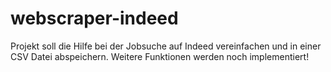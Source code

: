 # webscraper-indeed
Projekt soll die Hilfe bei der Jobsuche auf Indeed vereinfachen und in einer CSV Datei abspeichern. Weitere Funktionen werden noch implementiert!
